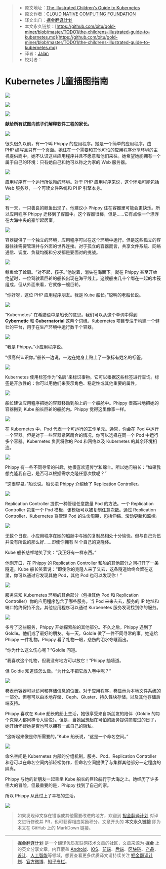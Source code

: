 > * 原文地址：[The Illustrated Children’s Guide to Kubernetes](https://www.cncf.io/the-childrens-illustrated-guide-to-kubernetes/)
> * 原文作者：[CLOUD NATIVE COMPUTING FOUNDATION](https://www.cncf.io)
> * 译文出自：[掘金翻译计划](https://github.com/xitu/gold-miner)
> * 本文永久链接：[https://github.com/xitu/gold-miner/blob/master/TODO1/the-childrens-illustrated-guide-to-kubernetes.md](https://github.com/xitu/gold-miner/blob/master/TODO1/the-childrens-illustrated-guide-to-kubernetes.md)
> * 译者：[Jalan](http://jalan.space)
> * 校对者：

# Kubernetes 儿童插图指南

![](https://www.cncf.io/wp-content/uploads/2018/12/page1.png)

![](https://www.cncf.io/wp-content/uploads/2018/12/The-Illustrated-Childrens-Guide-to-Kubernetes-Book-Files-Sept-2018-CNCF-1024x791.jpg)

![](https://web.archive.org/web/20171108051103im_/https://deis.com/images/blog-images/kubernetes-illustrated-guide-illustration-1.png)

**献给所有试图向孩子们解释软件工程的家长。**

![](https://web.archive.org/web/20171108051103im_/https://deis.com/images/blog-images/kubernetes-illustrated-guide-illustration-3.png)

很久很久以前，有一个叫 Phippy 的应用程序。她是一个简单的应用程序，由 PHP 编写且只有一个页面。她住在一个需要和其他可怕的应用程序分享环境的主机提供商中，她不认识这些应用程序并且不愿意和他们来往。她希望她能拥有一个属于自己的环境：只有她自己和她可以称之为家的 Web 服务器。

![](https://web.archive.org/web/20171108051103im_/https://deis.com/images/blog-images/kubernetes-illustrated-guide-diagram-2.png)

应用程序有一个运行所依赖的环境。对于 PHP 应用程序来说，这个环境可能包括 Web 服务器，一个可读文件系统和 PHP 引擎本身。

![](https://web.archive.org/web/20171108051103im_/https://deis.com/images/blog-images/kubernetes-illustrated-guide-illustration-4.png)

有一天，一只善良的鲸鱼出现了。他建议小 Phippy 住在容器里可能会更快乐。所以应用程序 Phippy 迁移到了容器中。这个容器很棒，但是……它有点像一个漂浮在大海中央的豪华起居室。

![](https://web.archive.org/web/20171108051103im_/https://deis.com/images/blog-images/kubernetes-illustrated-guide-diagram-3.png)

容器提供了一个独立的环境，应用程序可以在这个环境中运行。但是这些孤立的容器往往需要管理并与外面的世界连接。对于孤立的容器而言，共享文件系统、网络通信、调度、负载均衡和分发都是要面对的挑战。

![](https://web.archive.org/web/20171108051103im_/https://deis.com/images/blog-images/kubernetes-illustrated-guide-illustration-5.png)

鲸鱼耸了耸肩。“对不起，孩子。”他说着，消失在海面下。就在 Phippy 甚至开始绝望时，一位驾驶着巨轮的船长出现在海平线上。这艘船由几十个绑在一起的木筏组成，但从外面来看，它就像一艘巨轮。

“你好呀，这位 PHP 应用程序朋友。我是 Kube 船长。”聪明的老船长说。

![](https://web.archive.org/web/20171108051103im_/https://deis.com/images/blog-images/kubernetes-illustrated-guide-diagram-4.png)

“Kubernetes” 在希腊语中是船长的意思。我们可以从这个单词中得到 **Cybernetic** 和 **Gubernatorial** 这两个词组。Kubernetes 项目专注于构建一个健壮的平台，用于在生产环境中运行数千个容器。

![](https://web.archive.org/web/20171108051103im_/https://deis.com/images/blog-images/kubernetes-illustrated-guide-illustration-6.png)

“我是 Phippy。”小应用程序说。

“很高兴认识你。”船长一边说，一边在她身上贴上了一张标有姓名的标签。

![](https://web.archive.org/web/20171108051103im_/https://deis.com/images/blog-images/kubernetes-illustrated-guide-diagram-5.png)

Kubernetes 使用标签作为“名牌”来标识事物。它可以根据这些标签进行查询。标签是开放性的：你可以用他们来表示角色、稳定性或其他重要的属性。

![](https://web.archive.org/web/20171108051103im_/https://deis.com/images/blog-images/kubernetes-illustrated-guide-illustration-7.png)

船长建议应用程序把她的容器移动到船上的一个船舱中。Phippy 很高兴地把她的容器搬到 Kube 船长巨轮的船舱内。Phippy 觉得这里像家一样。

![](https://web.archive.org/web/20171108051103im_/https://deis.com/images/blog-images/kubernetes-illustrated-guide-diagram-6.png)

在 Kubernetes 中，Pod 代表一个可运行的工作单元。通常，你会在 Pod 中运行一个容器。但是对于一些容器紧密耦合的情况，你可以选择在同一个 Pod 中运行多个容器。Kubernetes 负责将你的 Pod 和网络以及 Kubernetes 的其余环境相连。

![](https://web.archive.org/web/20171108051103im_/https://deis.com/images/blog-images/kubernetes-illustrated-guide-illustration-8.png)

Phippy 有一些不同寻常的兴趣，她很喜欢遗传学和绵羊。所以她问船长：“如果我想克隆我自己，是否可以根据需求克隆任意次数呢？”

“这很容易。”船长说。船长把 Phippy 介绍给了 Replication Controller。

![](https://web.archive.org/web/20171108051103im_/https://deis.com/images/blog-images/kubernetes-illustrated-guide-diagram-7.png)

Replication Controller 提供一种管理任意数量 Pod 的方法。一个 Replication Controller 包含一个 Pod 模板，该模板可以被复制任意次数。通过 Replication Controller，Kubernetes 将管理 Pod 的生命周期，包括伸缩、滚动更新和监控。

![](https://web.archive.org/web/20171108051103im_/https://deis.com/images/blog-images/kubernetes-illustrated-guide-illustration-9.png)

无数个日夜，小应用程序在她的船舱中与她的复制品相处十分愉快。但与自己为伍并没有所说的那么好……即使你拥有 N 个自己的克隆体。

Kube 船长慈祥地笑了笑：“我正好有一样东西。”

他刚开口，在 Phippy 的 Replication Controller 和船的其他部分之间打开了一条隧道。Kube 船长笑着说：“即使你的克隆人来了又去，这条隧道始终会留在这里，你可以通过它发现其他 Pod，其他 Pod 也可以发现你！”

![](https://web.archive.org/web/20171108051103im_/https://deis.com/images/blog-images/kubernetes-illustrated-guide-diagram-8.png)

服务告知 Kubernetes 环境的其余部分（包括其他 Pod 和 Replication Controller）你的应用程序包含了哪些服务，当 Pod 来来去去，服务的 IP 地址和端口始终保持不变。其他应用程序可以通过 Kurbenetes 服务发现找到你的服务。

![](https://web.archive.org/web/20171108051103im_/https://deis.com/images/blog-images/kubernetes-illustrated-guide-illustration-10.png)

多亏了这些服务，Phippy 开始探索船的其他部分。不久之后，Phippy 遇到了 Goldie。他们成了最好的朋友。有一天，Goldie 做了一件不同寻常的事。她送给 Phippy 一件礼物。Phippy 看了礼物一眼，悲伤的泪水夺眶而出。

“你为什么这么伤心呢？”Goldie 问道。

“我喜欢这个礼物，但我没有地方可以放它！”Phippy 抽噎道。

但 Goldie 知道该怎么做。“为什么不把它放入卷中呢？”

![](https://web.archive.org/web/20171108051103im_/https://deis.com/images/blog-images/kubernetes-illustrated-guide-diagram-9.png)

卷表示容器可以访问和存储信息的位置。对于应用程序，卷显示为本地文件系统的一部分。但卷可以由本地存储、Ceph、Gluster、持久性块存储，以及其他存储后端支持。

Phippy 喜欢在 Kube 船长的船上生活，她很享受来自新朋友的陪伴（Goldie 的每个克隆人都同样令人愉悦）。但是，当她回想起在可怕的服务提供商度过的日子，她开始怀疑她是否也可以拥有一点自己的隐私。

“这听起来像是你所需要的，”Kube 船长说，“这是一个命名空间。”

![](https://web.archive.org/web/20171108051103im_/https://deis.com/images/blog-images/kubernetes-illustrated-guide-diagram-10.png)

命名空间是 Kubernetes 内部的分组机制。服务、Pod、Replication Controller 和卷可以在命名空间内部轻松协作，但命名空间提供了与集群其他部分一定程度的隔离。

Phippy 与她的新朋友一起乘坐 Kube 船长的巨轮航行于大海之上。她经历了许多伟大的冒险，但最重要的是，Phippy 找到了自己的家。

所以 Phippy 从此过上了幸福的生活。

![](https://www.cncf.io/wp-content/uploads/2019/01/back-1024x787.jpg)

> 如果发现译文存在错误或其他需要改进的地方，欢迎到 [掘金翻译计划](https://github.com/xitu/gold-miner) 对译文进行修改并 PR，也可获得相应奖励积分。文章开头的 **本文永久链接** 即为本文在 GitHub 上的 MarkDown 链接。

---

> [掘金翻译计划](https://github.com/xitu/gold-miner) 是一个翻译优质互联网技术文章的社区，文章来源为 [掘金](https://juejin.im) 上的英文分享文章。内容覆盖 [Android](https://github.com/xitu/gold-miner#android)、[iOS](https://github.com/xitu/gold-miner#ios)、[前端](https://github.com/xitu/gold-miner#前端)、[后端](https://github.com/xitu/gold-miner#后端)、[区块链](https://github.com/xitu/gold-miner#区块链)、[产品](https://github.com/xitu/gold-miner#产品)、[设计](https://github.com/xitu/gold-miner#设计)、[人工智能](https://github.com/xitu/gold-miner#人工智能)等领域，想要查看更多优质译文请持续关注 [掘金翻译计划](https://github.com/xitu/gold-miner)、[官方微博](http://weibo.com/juejinfanyi)、[知乎专栏](https://zhuanlan.zhihu.com/juejinfanyi)。
